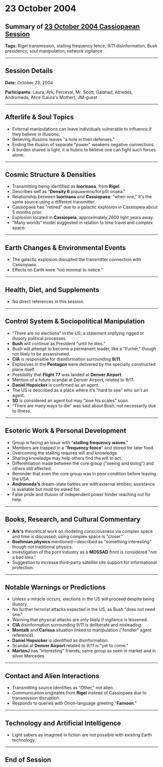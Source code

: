 # 23 October 2004

## Summary of [23 October 2004 Cassiopaean Session](https://cassiopaea.org/forum/threads/session-23-october-2004.21614/)

**Tags:** Rigel transmission, stalling frequency fence, 9/11 disinformation, Bush presidency, soul manipulation, network vigilance

---

## Session Details

**Date:** October 23, 2004

**Participants:** Laura, Ark, Perceval, Mr. Scott, Galahad, Atriedes, Andromeda, Alice (Laura's Mother), JM-guest

---

## Afterlife & Soul Topics

- External manipulations can leave individuals vulnerable to influence if they believe in illusions.
- Believing illusions leaves "a hole in their defenses."
- Ending the illusion of separate "power" weakens negative connections.
- A burden shared is light; it is hubris to believe one can fight such forces alone.

---

## Cosmic Structure & Densities

- Transmitting being identified as **Ioorinaea**, from **Rigel**.
- Describes self as "**Density 6** piquawmns/for p5t oriaea."
- Relationship between **Ioorinaea** and **Cassiopaea**: "when one," it's the same source using a different transmitter.
- Cassiopaea has "retired" due to a galactic explosion in Cassiopeia about 5 months prior.
- Explosion located in **Cassiopeia**, approximately 2600 light years away.
- "Many worlds" model suggested in relation to time travel and complex space.

---

## Earth Changes & Environmental Events

- The galactic explosion disrupted the transmitter connection with Cassiopaea.
- Effects on Earth were "too minimal to notice."

---

## Health, Diet, and Supplements

- No direct references in this session.

---

## Control System & Sociopolitical Manipulation

- "There are no elections" in the US; a statement implying rigged or illusory political processes.
- **Bush** will continue as President "until he dies."
- Bush will attempt to become a permanent leader, like a "Furher," though not likely to be assassinated.
- **CIA** is responsible for disinformation surrounding **9/11**.
- Explosives in the **Pentagon** were delivered by the specially constructed plane itself.
- Possibility that **Flight 77** was landed at **Denver Airport**.
- Mention of a future scandal at Denver Airport, related to 9/11.
- **Daniel Hopsicker** is confirmed as an agent.
- The US is described as a place where it's "hard to see" who isn't an agent.
- **SD** is considered an agent but may "lose his scales" soon.
- "There are many ways to die" was said about Bush, not necessarily due to illness.

---

## Esoteric Work & Personal Development

- Group is facing an issue with "**stalling frequency waves**."
- Members are trapped in a "**frequency fence**" and stored for later food.
- Overcoming the stalling requires will and knowledge.
- Sharing knowledge may help others find the will to act.
- Differentiation made between the core group ("seeing and doing") and others still affected.
- Reminder that even the core group was in poor condition before leaving the USA.
- **Andromeda's** dream-state battles are with external entities; assistance is available but must be asked for.
- False pride and illusion of independent power hinder reaching out for help.

---

## Books, Research, and Cultural Commentary

- **Ark's** theoretical work on modeling consciousness via complex space and time is discussed; using complex space is "closer."
- **Boehmian physics** mentioned—described as "something interesting" though not traditional physics.
- Investigation of the porn industry as a **MOSSAD** front is considered "not a bad idea."
- Suggestion to increase third-party satellite site support for informational protection.

---

## Notable Warnings or Predictions

- Unless a miracle occurs, elections in the US will proceed despite being illusory.
- No further terrorist attacks expected in the US, as Bush "does not need one."
- Warning that physical attacks are only likely if vigilance is lessened.
- **CIA** disinformation surrounding 9/11 is deliberate and misleading.
- **Montalk** and **Carissa** situation linked to manipulation ("fondler" agent reference).
- **Daniel Hopsicker** is identified as disinformation.
- Scandal at **Denver Airport** related to 9/11 is "yet to come."
- **MartenJ** has "interesting" friends; same group as seen in market and in silver Mercedes.

---

## Contact and Alien Interactions

- Transmitting source identifies as "Other," not alien.
- Communication originates from **Rigel** instead of Cassiopaea due to transmission disruption.
- Responds to queries with Orion-language greeting "**Farnoon**."

---

## Technology and Artificial Intelligence

- Light sabers as imagined in fiction are not possible with existing Earth technology.

---

## End of Session
